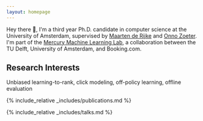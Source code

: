 ```yaml
---
layout: homepage
---
```


Hey there 👋, I'm a third year Ph.D. candidate in computer science at the University of Amsterdam, supervised by [Maarten de Rijke](https://staff.fnwi.uva.nl/m.derijke/) and [Onno Zoeter](https://dl.acm.org/profile/81315492758). I'm part of the [Mercury Machine Learning Lab](https://icai.ai/mercury-machine-learning-lab/), a collaboration between the TU Delft, University of Amsterdam, and Booking.com.

## Research Interests
Unbiased learning-to-rank, click modeling, off-policy learning, offline evaluation

<!-- ## News -->
<!-- - **[Feb. 2020]** Our paper about incremental learning is accepted to CVPR 2020. -->

{% include_relative _includes/publications.md %}

{% include_relative _includes/talks.md %}

<!-- {% include_relative _includes/services.md %} -->
